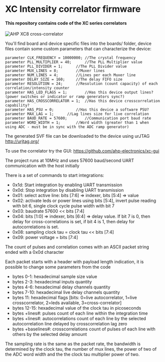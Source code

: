 # XC Intensity correlator firmware

#### This repository contains code of the XC series correlators

![AHP XC8 cross-correlator](https://raw.githubusercontent.com/ahp-electronics/pictures/master/XC8_small.png "XC8")


You'll find board and device specific files into the boards/ folder, device files contain some custom parameters that can characterize the device:

```
parameter CLK_FREQUENCY = 10000000;	//The crystal frequency
parameter PLL_MULTIPLIER = 40;		//The PLL Multiplier value
parameter PLL_DIVIDER = 1;		//The PLL Divider value
parameter MUX_LINES = 8;		//Muxer lines
parameter NUM_LINES = 4;		//Lines per each Muxer line
parameter DELAY_SIZE = 160;		//The delay FIFO size
parameter RESOLUTION = 24;		//Resolution (count capacity) of each correlation/intensity counter
parameter HAS_LED_FLAGS = 1;		//Has this device output lines? (power switches or indicator or ramp generators sync?)
parameter HAS_CROSSCORRELATOR = 1;	//Has this device crosscorrelation capability?
parameter HAS_PSU = 0;			//Has this device a software PSU?
parameter MAX_LAG = 1;		//Lag lines size for live correlation
parameter BAUD_RATE = 57600;		//Communication port baud rate
parameter WORD_WIDTH = 1;		//Word width (greater than 1 when using ADC - must be in sync with the ADC ramp generator)
```

The generated SVF file can be downloaded to the device using urJTAG http://urjtag.org/

To use the correlator try the GUI: https://github.com/ahp-electronics/xc-gui

The project runs at 10MHz and uses 57600 baud/second UART communication with the host initially

There is a set of commands to start integrations:

+ 0x1d: Start integration by enabling UART transmission
+ 0x0d: Stop integration by disabling UART transmission
+ 0x01: select active line: bits [7:6] => indexer, bits [5:4] => value
+ 0x02: activate leds or power lines using bits [5:4], invert pulse reading with bit 6, single clock cycle pulse width with bit 7
+ 0x03: baudrate 57600 << bits [7:4]
+ 0x04: bits [1:0] => indexer, bits [6:4] => delay value. If bit 7 is 0, then delay for cross-correlations is set, if bit 4 is 1, then delay for autocorrelations is set.
+ 0x08: sampling clock tau = clock tau << bits [7:4]
+ 0x09: power voltage = bits [7:4]

The count of pulses and correlation comes with an ASCII packet string ended with a 0x0d character

Each packet starts with a header with payload length indication, it is possible to change some parameters from the code

+ bytes 0-1: hexadecimal sample size value
+ bytes 2-3: hexadecimal inputs quantity
+ bytes 4-6: hexadecimal delay channels quantity
+ bytes 7-10: hexadecimal live delay channels quantity
+ bytes 11: hexadecimal flags [bits: 0=live autocorrelator, 1=live crosscorrelator, 2=leds available, 3=cross-correlator]
+ bytes 12-15: hexadecimal value of the clock tau in picoseconds
+ bytes +lines#: pulses count of each line within the integration time
+ bytes +lines#: autocorrelations count of each line by the selected autocorrelation line delayed by crosscorrelation lag zero
+ bytes +baselines#: crosscorrelations count of pulses of each line with others by the selected delay amount

The sampling rate is the same as the packet rate, the bandwidth is determined by the clock tau, the number of mux lines, the power of two of the ADC word width and the the clock tau multiplier power of two.
